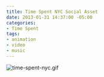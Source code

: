 ```yaml
---
title: Time Spent NYC Social Asset
date: 2013-01-31 14:37:00 -05:00
categories:
- Time Spent
tags:
- animation
- video
- music
---
```


![time-spent-nyc.gif](/uploads/time-spent-nyc.gif)